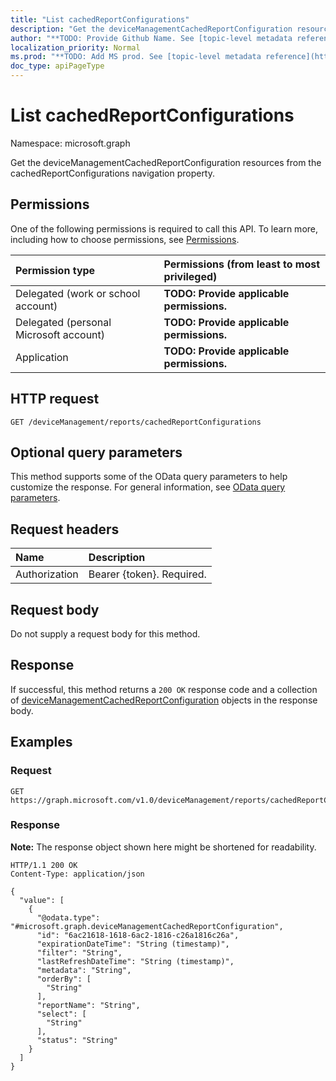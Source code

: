 ```yaml
---
title: "List cachedReportConfigurations"
description: "Get the deviceManagementCachedReportConfiguration resources from the cachedReportConfigurations navigation property."
author: "**TODO: Provide Github Name. See [topic-level metadata reference](https://msgo.azurewebsites.net/add/document/guidelines/metadata.html#topic-level-metadata)**"
localization_priority: Normal
ms.prod: "**TODO: Add MS prod. See [topic-level metadata reference](https://msgo.azurewebsites.net/add/document/guidelines/metadata.html#topic-level-metadata)**"
doc_type: apiPageType
---
```


# List cachedReportConfigurations
Namespace: microsoft.graph



Get the deviceManagementCachedReportConfiguration resources from the cachedReportConfigurations navigation property.

## Permissions
One of the following permissions is required to call this API. To learn more, including how to choose permissions, see [Permissions](/graph/permissions-reference).

|Permission type|Permissions (from least to most privileged)|
|:---|:---|
|Delegated (work or school account)|**TODO: Provide applicable permissions.**|
|Delegated (personal Microsoft account)|**TODO: Provide applicable permissions.**|
|Application|**TODO: Provide applicable permissions.**|

## HTTP request

<!-- {
  "blockType": "ignored"
}
-->
``` http
GET /deviceManagement/reports/cachedReportConfigurations
```

## Optional query parameters
This method supports some of the OData query parameters to help customize the response. For general information, see [OData query parameters](/graph/query-parameters).

## Request headers
|Name|Description|
|:---|:---|
|Authorization|Bearer {token}. Required.|

## Request body
Do not supply a request body for this method.

## Response

If successful, this method returns a `200 OK` response code and a collection of [deviceManagementCachedReportConfiguration](../resources/devicemanagementcachedreportconfiguration.md) objects in the response body.

## Examples

### Request
<!-- {
  "blockType": "request",
  "name": "list_devicemanagementcachedreportconfiguration"
}
-->
``` http
GET https://graph.microsoft.com/v1.0/deviceManagement/reports/cachedReportConfigurations
```


### Response
**Note:** The response object shown here might be shortened for readability.
<!-- {
  "blockType": "response",
  "truncated": true,
  "@odata.type": "Collection(microsoft.graph.deviceManagementCachedReportConfiguration)"
}
-->
``` http
HTTP/1.1 200 OK
Content-Type: application/json

{
  "value": [
    {
      "@odata.type": "#microsoft.graph.deviceManagementCachedReportConfiguration",
      "id": "6ac21618-1618-6ac2-1816-c26a1816c26a",
      "expirationDateTime": "String (timestamp)",
      "filter": "String",
      "lastRefreshDateTime": "String (timestamp)",
      "metadata": "String",
      "orderBy": [
        "String"
      ],
      "reportName": "String",
      "select": [
        "String"
      ],
      "status": "String"
    }
  ]
}
```

